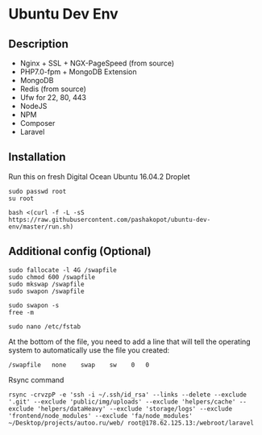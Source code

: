 # Ubuntu Dev Env

## Description

- Nginx + SSL + NGX-PageSpeed (from source)
- PHP7.0-fpm + MongoDB Extension
- MongoDB
- Redis (from source)
- Ufw for 22, 80, 443
- NodeJS
- NPM
- Composer
- Laravel

## Installation
Run this on fresh Digital Ocean Ubuntu 16.04.2 Droplet
```
sudo passwd root
su root

bash <(curl -f -L -sS https://raw.githubusercontent.com/pashakopot/ubuntu-dev-env/master/run.sh)
```

## Additional config (Optional)

```
sudo fallocate -l 4G /swapfile
sudo chmod 600 /swapfile
sudo mkswap /swapfile
sudo swapon /swapfile

sudo swapon -s
free -m

sudo nano /etc/fstab
```

At the bottom of the file, you need to add a line that will tell the operating system to automatically use the file you created:

```
/swapfile   none    swap    sw    0   0
```

Rsync command

```
rsync -crvzpP -e 'ssh -i ~/.ssh/id_rsa' --links --delete --exclude '.git' --exclude 'public/img/uploads' --exclude 'helpers/cache' --exclude 'helpers/dataHeavy' --exclude 'storage/logs' --exclude 'frontend/node_modules' --exclude 'fa/node_modules' ~/Desktop/projects/autoo.ru/web/ root@178.62.125.13:/webroot/laravel

```
